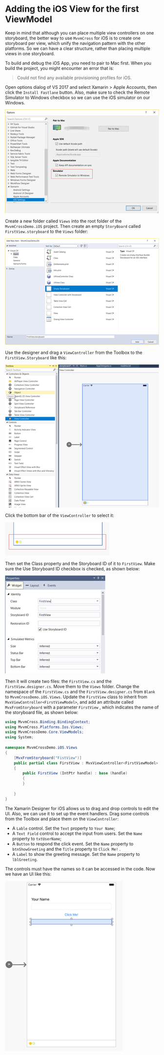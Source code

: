 # Adding the iOS View for the first ViewModel

Keep in mind that although you can place multiple view controllers on one storyboard, the better way to use `MvvmCross` for iOS is to create one storyboard per view, which unify the navigation pattern with the other platforms. So we can have a clear structure, rather than placing multiple views in one storyboard.

To build and debug the iOS App, you need to pair to Mac first. When you build the project, you might encounter an error that is:

> Could not find any available provisioning profiles for iOS.

Open options dialog of VS 2017 and select Xamarin &gt; Apple Accounts, then click the `Install Fastlane` button. Also, make sure to check the Remote Simulator to Windows checkbox so we can use the iOS simulator on our Windows.

![](../../.gitbook/assets/image%20%2817%29.png)

Create a new folder called `Views` into the root folder of the `MvvmCrossDemo.iOS` project. Then create an empty `StoryBoard` called `FirstView.storyboard` to the `Views` folder:

![](../../.gitbook/assets/image%20%285%29.png)

Use the designer and drag a `ViewController` from the Toolbox to the  `FirstView.Storyboard` like this:

![](../../.gitbook/assets/image%20%288%29.png)

Click the bottom bar of the `ViewController` to select it:

![](../../.gitbook/assets/image%20%2855%29.png)

Then set the Class property and the Storyboard ID of it to `FirstView`. Make sure the Use Storyboard ID checkbox is checked, as shown below:

![](../../.gitbook/assets/image%20%2827%29.png)

Then it will create two files: the `FirstView.cs` and the `FirstView.designer.cs`. Move them to the `Views` folder. Change the namespace of the `FirstView.cs`  and the `FirstView.designer.cs` from `Blank` to `MvvmCrossDemo.iOS.Views`. Update the `FirstView` class to inherit from `MvxViewController<FirstViewModel>`, and add an attribute called `MvxFromStoryboard` with a parameter `FirstView` , which indicates the name of the storyboard file, as shown below:

```csharp
using MvvmCross.Binding.BindingContext;
using MvvmCross.Platforms.Ios.Views;
using MvvmCrossDemo.Core.ViewModels;
using System;

namespace MvvmCrossDemo.iOS.Views
{
    [MvxFromStoryboard("FistView")]
    public partial class FirstView : MvxViewController<FirstViewModel>
    {
        public FirstView (IntPtr handle) : base (handle)
        {
        }

    }
}
```

The Xamarin Designer for iOS allows us to drag and drop controls to edit the UI. Also, we can use it to set up the event handlers. Drag some controls from the Toolbox and place them on the `ViewController`:

* A `Lable` control. Set the `Text` property to `Your Name`; 
* A `Text Field` control to accept the input from users. Set the `Name` property to `txtUserName`; 
* A `Button` to respond the click event. Set the `Name` property to `btnShowGreeting` and the `Title` property to `Click Me!` .
* A `Label` to show the greeting message. Set the `Name` property to `lblGreeting`.

The controls must have the names so it can be accessed in the code. Now we have an UI like this:

![](../../.gitbook/assets/image%20%2841%29.png)

